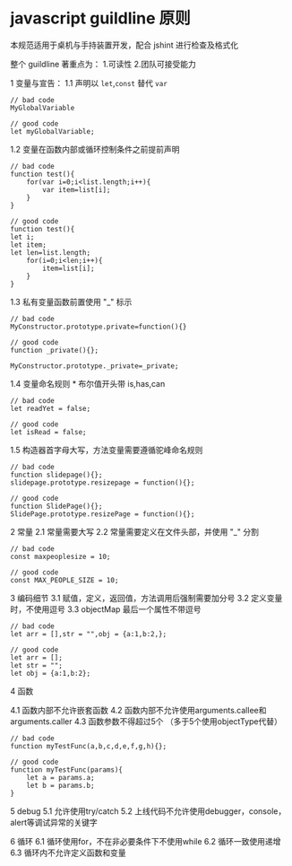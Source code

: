 # javascript guildline 原则

本规范适用于桌机与手持装置开发，配合 jshint 进行检查及格式化



整个 guildline 著重点为：
1.可读性
2.团队可接受能力


1 变量与宣告：
1.1 声明以 `let`,`const` 替代 `var`
```
// bad code
MyGlobalVariable

// good code
let myGlobalVariable;
```  

1.2 变量在函数内部或循环控制条件之前提前声明
```
// bad code
function test(){
    for(var i=0;i<list.length;i++){
        var item=list[i];
    }
}

// good code
function test(){
let i;
let item;
let len=list.length;
    for(i=0;i<len;i++){
        item=list[i];
    }
}
```

1.3 私有变量函数前置使用 "_" 标示
```
// bad code
MyConstructor.prototype.private=function(){}

// good code
function _private(){};

MyConstructor.prototype._private=_private;
```

1.4 变量命名规则
    * 布尔值开头带 is,has,can
```
// bad code
let readYet = false;

// good code
let isRead = false;
```

1.5 构造器首字母大写，方法变量需要遵循驼峰命名规则
```
// bad code
function slidepage(){};
slidepage.prototype.resizepage = function(){};

// good code
function SlidePage(){};
SlidePage.prototype.resizePage = function(){};
```

2 常量
2.1 常量需要大写
2.2 常量需要定义在文件头部，并使用 "_" 分割
```
// bad code
const maxpeoplesize = 10;

// good code
const MAX_PEOPLE_SIZE = 10;
```

3 编码细节
3.1 赋值，定义，返回值，方法调用后强制需要加分号
3.2 定义变量时，不使用逗号
3.3 objectMap 最后一个属性不带逗号
```
// bad code
let arr = [],str = "",obj = {a:1,b:2,};

// good code
let arr = [];
let str = "";
let obj = {a:1,b:2};
```

4 函数

4.1 函数内部不允许嵌套函数
4.2 函数内部不允许使用arguments.callee和arguments.caller
4.3 函数参数不得超过5个 （多于5个使用objectType代替）
```
// bad code
function myTestFunc(a,b,c,d,e,f,g,h){};

// good code
function myTestFunc(params){
    let a = params.a;
    let b = params.b;
}
```
5 debug
5.1 允许使用try/catch
5.2 上线代码不允许使用debugger，console，alert等调试异常的关键字

6 循环
6.1 循环使用for，不在非必要条件下不使用while
6.2 循环一致使用递增
6.3 循环内不允许定义函数和变量




